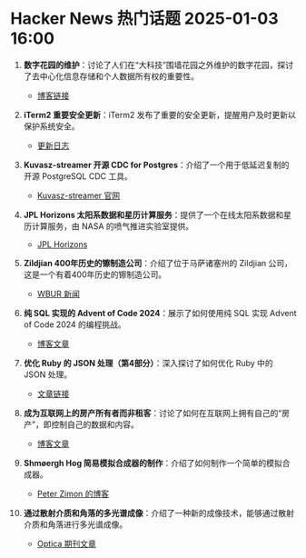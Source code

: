 # Hacker News 热门话题 2025-01-03 16:00

1. **数字花园的维护**：讨论了人们在“大科技”围墙花园之外维护的数字花园，探讨了去中心化信息存储和个人数据所有权的重要性。
    - [博客链接](https://blogscroll.com/)

2. **iTerm2 重要安全更新**：iTerm2 发布了重要的安全更新，提醒用户及时更新以保护系统安全。
    - [更新日志](https://iterm2.com/downloads/stable/iTerm2-3_5_11.changelog)

3. **Kuvasz-streamer 开源 CDC for Postgres**：介绍了一个用于低延迟复制的开源 PostgreSQL CDC 工具。
    - [Kuvasz-streamer 官网](https://streamer.kuvasz.io/)

4. **JPL Horizons 太阳系数据和星历计算服务**：提供了一个在线太阳系数据和星历计算服务，由 NASA 的喷气推进实验室提供。
    - [JPL Horizons](https://ssd.jpl.nasa.gov/horizons/)

5. **Zildjian 400年历史的镲制造公司**：介绍了位于马萨诸塞州的 Zildjian 公司，这是一个有着400年历史的镲制造公司。
    - [WBUR 新闻](https://www.wbur.org/news/2024/12/16/400-years-zildjian-cymbals-massachusetts)

6. **纯 SQL 实现的 Advent of Code 2024**：展示了如何使用纯 SQL 实现 Advent of Code 2024 的编程挑战。
    - [博客文章](http://databasearchitects.blogspot.com/2024/12/advent-of-code-2024-in-pure-sql.html)

7. **优化 Ruby 的 JSON 处理（第4部分）**：深入探讨了如何优化 Ruby 中的 JSON 处理。
    - [文章链接](https://byroot.github.io/ruby/json/2024/12/29/optimizing-ruby-json-part-4.html)

8. **成为互联网上的房产所有者而非租客**：讨论了如何在互联网上拥有自己的“房产”，即控制自己的数据和内容。
    - [博客文章](https://den.dev/blog/be-a-property-owner-not-a-renter-on-the-internet/)

9. **Shmøergh Hog 简易模拟合成器的制作**：介绍了如何制作一个简单的模拟合成器。
    - [Peter Zimon 的博客](https://www.peterzimon.com/hog/)

10. **通过散射介质和角落的多光谱成像**：介绍了一种新的成像技术，能够通过散射介质和角落进行多光谱成像。
    - [Optica 期刊文章](https://opg.optica.org/oe/fulltext.cfm?uri=oe-32-27-48786&id=566035)